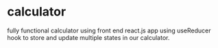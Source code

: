 # calculator
fully functional calculator using front end react.js app using useReducer hook to store and update multiple states in our calculator. 
